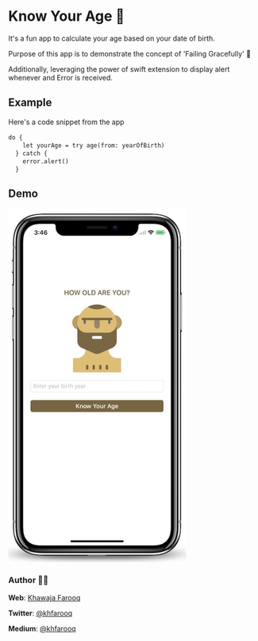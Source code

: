 # Know Your Age 🔞
It's a fun app to calculate your age based on your date of birth.

Purpose of this app is to demonstrate the concept of 'Failing Gracefully' 💩

Additionally, leveraging the power of swift extension to display alert whenever and Error is received.

## Example

Here's a code snippet from the app
```
do {
    let yourAge = try age(from: yearOfBirth)
  } catch { 
    error.alert()
  }
```


## Demo
![Alt text](/screenshots/sc1.jpeg?raw=true "Know Your Age Fun App")

### Author 🙏🏻
**Web**: [Khawaja Farooq](http://khawajafarooq.github.io)

**Twitter**: [@khfarooq](https://twitter.com/khfarooq)

**Medium**: [@khfarooq](https://medium.com/@khfarooq)
